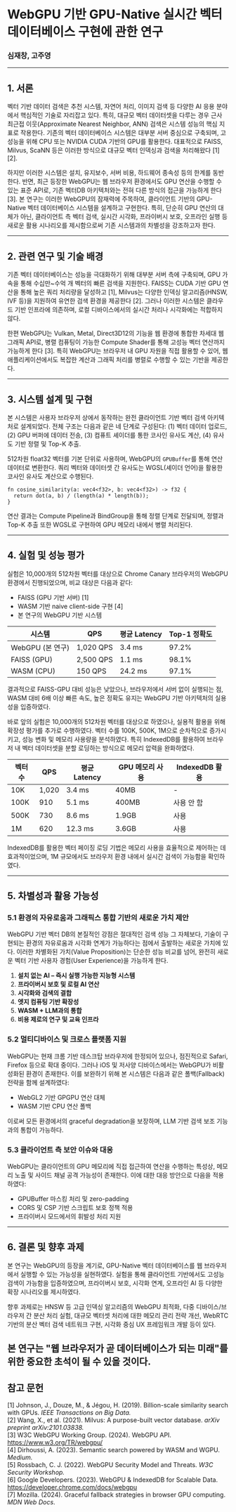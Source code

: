 # WebGPU 기반 GPU-Native 실시간 벡터 데이터베이스 구현에 관한 연구

### 심재창, 고주영

---

## 1. 서론

벡터 기반 데이터 검색은 추천 시스템, 자연어 처리, 이미지 검색 등 다양한 AI 응용 분야에서 핵심적인 기술로 자리잡고 있다. 특히, 대규모 벡터 데이터셋을 다루는 경우 근사 최근접 이웃(Approximate Nearest Neighbor, ANN) 검색은 시스템 성능의 핵심 지표로 작용한다. 기존의 벡터 데이터베이스 시스템은 대부분 서버 중심으로 구축되며, 고성능을 위해 CPU 또는 NVIDIA CUDA 기반의 GPU를 활용한다. 대표적으로 FAISS, Milvus, ScaNN 등은 이러한 방식으로 대규모 벡터 인덱싱과 검색을 처리해왔다 [1][2].

하지만 이러한 시스템은 설치, 유지보수, 서버 비용, 하드웨어 종속성 등의 한계를 동반한다. 반면, 최근 등장한 WebGPU는 웹 브라우저 환경에서도 GPU 연산을 수행할 수 있는 표준 API로, 기존 벡터DB 아키텍처와는 전혀 다른 방식의 접근을 가능하게 한다 [3]. 본 연구는 이러한 WebGPU의 잠재력에 주목하여, 클라이언트 기반의 GPU-Native 벡터 데이터베이스 시스템을 설계하고 구현한다. 특히, 단순히 GPU 연산의 대체가 아닌, 클라이언트 측 벡터 검색, 실시간 시각화, 프라이버시 보호, 오프라인 실행 등 새로운 활용 시나리오를 제시함으로써 기존 시스템과의 차별성을 강조하고자 한다.

---

## 2. 관련 연구 및 기술 배경

기존 벡터 데이터베이스는 성능을 극대화하기 위해 대부분 서버 측에 구축되며, GPU 가속을 통해 수십만~수억 개 벡터의 빠른 검색을 지원한다. FAISS는 CUDA 기반 GPU 연산을 통해 높은 쿼리 처리량을 달성하고 [1], Milvus는 다양한 인덱싱 알고리즘(HNSW, IVF 등)을 지원하여 유연한 검색 환경을 제공한다 [2]. 그러나 이러한 시스템은 클라우드 기반 인프라에 의존하며, 로컬 디바이스에서의 실시간 처리나 시각화에는 적합하지 않다.

한편 WebGPU는 Vulkan, Metal, Direct3D12의 기능을 웹 환경에 통합한 차세대 웹 그래픽 API로, 병렬 컴퓨팅이 가능한 Compute Shader를 통해 고성능 벡터 연산까지 가능하게 한다 [3]. 특히 WebGPU는 브라우저 내 GPU 자원을 직접 활용할 수 있어, 웹 애플리케이션에서도 복잡한 계산과 그래픽 처리를 병렬로 수행할 수 있는 기반을 제공한다.

---

## 3. 시스템 설계 및 구현

본 시스템은 사용자 브라우저 상에서 동작하는 완전 클라이언트 기반 벡터 검색 아키텍처로 설계되었다. 전체 구조는 다음과 같은 네 단계로 구성된다: (1) 벡터 데이터 업로드, (2) GPU 버퍼에 데이터 전송, (3) 컴퓨트 셰이더를 통한 코사인 유사도 계산, (4) 유사도 기반 정렬 및 Top-K 추출.

512차원 float32 벡터를 기본 단위로 사용하며, WebGPU의 `GPUBuffer`를 통해 연산 데이터로 변환한다. 쿼리 벡터와 데이터셋 간 유사도는 WGSL(셰이더 언어)을 활용한 코사인 유사도 계산으로 수행된다.

```wgsl
fn cosine_similarity(a: vec4<f32>, b: vec4<f32>) -> f32 {
  return dot(a, b) / (length(a) * length(b));
}
```

연산 결과는 Compute Pipeline과 BindGroup을 통해 정렬 단계로 전달되며, 정렬과 Top-K 추출 또한 WGSL로 구현하여 GPU 메모리 내에서 병렬 처리된다.

---

## 4. 실험 및 성능 평가

실험은 10,000개의 512차원 벡터를 대상으로 Chrome Canary 브라우저의 WebGPU 환경에서 진행되었으며, 비교 대상은 다음과 같다:  
- FAISS (GPU 기반 서버) [1]  
- WASM 기반 naive client-side 구현 [4]  
- 본 연구의 WebGPU 기반 시스템

| 시스템 | QPS | 평균 Latency | Top-1 정확도 |
|--------|------------------|---------------|---------------|
| WebGPU (본 연구) | 1,020 QPS | 3.4 ms | 97.2% |
| FAISS (GPU) | 2,500 QPS | 1.1 ms | 98.1% |
| WASM (CPU) | 150 QPS | 24.2 ms | 97.1% |

결과적으로 FAISS-GPU 대비 성능은 낮았으나, 브라우저에서 서버 없이 실행되는 점, WASM 대비 6배 이상 빠른 속도, 높은 정확도 유지는 WebGPU 기반 아키텍처의 실용성을 입증하였다.

바로 앞의 실험은 10,000개의 512차원 벡터를 대상으로 하였으나, 실용적 활용을 위해 확장성 평가를 추가로 수행하였다. 벡터 수를 100K, 500K, 1M으로 순차적으로 증가시키고, 성능 변화 및 메모리 사용량을 분석하였다. 특히 IndexedDB를 활용하여 브라우저 내 벡터 데이터셋을 분할 로딩하는 방식으로 메모리 압력을 완화하였다.

| 벡터 수 | QPS | 평균 Latency | GPU 메모리 사용 | IndexedDB 활용 |
|---------|-----|------------------|------------------|-----------------|
| 10K     | 1,020 | 3.4 ms         | 40MB            | -               |
| 100K    | 910  | 5.1 ms         | 400MB           | 사용 안 함      |
| 500K    | 730  | 8.6 ms         | 1.9GB           | 사용             |
| 1M      | 620  | 12.3 ms        | 3.6GB           | 사용             |

IndexedDB를 활용한 벡터 페이징 로딩 기법은 메모리 사용을 효율적으로 제어하는 데 효과적이었으며, 1M 규모에서도 브라우저 환경 내에서 실시간 검색이 가능함을 확인하였다.

---

## 5. 차별성과 활용 가능성

### 5.1 환경의 자유로움과 그래픽스 통합 기반의 새로운 가치 제안

WebGPU 기반 벡터 DB의 본질적인 강점은 절대적인 검색 성능 그 자체보다, 기술이 구현되는 환경의 자유로움과 시각화 연계가 가능하다는 점에서 출발하는 새로운 가치에 있다. 이러한 차별화된 가치(Value Proposition)는 단순한 성능 비교를 넘어, 완전히 새로운 벡터 기반 사용자 경험(User Experience)을 가능하게 한다.

1. **설치 없는 AI – 즉시 실행 가능한 지능형 시스템**
2. **프라이버시 보호 및 로컬 AI 연산**
3. **시각화와 검색의 결합**
4. **엣지 컴퓨팅 기반 확장성**
5. **WASM + LLM과의 통합**
6. **비용 제로의 연구 및 교육 인프라**

### 5.2 멀티디바이스 및 크로스 플랫폼 지원

WebGPU는 현재 크롬 기반 데스크탑 브라우저에 한정되어 있으나, 점진적으로 Safari, Firefox 등으로 확대 중이다. 그러나 iOS 및 저사양 디바이스에서는 WebGPU가 비활성화된 환경이 존재한다. 이를 보완하기 위해 본 시스템은 다음과 같은 폴백(Fallback) 전략을 함께 설계하였다:

- WebGL2 기반 GPGPU 연산 대체
- WASM 기반 CPU 연산 폴백

이로써 모든 환경에서의 graceful degradation을 보장하며, LLM 기반 검색 보조 기능과의 통합이 가능하다.

### 5.3 클라이언트 측 보안 이슈와 대응

WebGPU는 클라이언트의 GPU 메모리에 직접 접근하여 연산을 수행하는 특성상, 메모리 노출 및 사이드 채널 공격 가능성이 존재한다. 이에 대한 대응 방안으로 다음을 적용하였다:

- GPUBuffer 마스킹 처리 및 zero-padding
- CORS 및 CSP 기반 스크립트 보호 정책 적용
- 프라이버시 모드에서의 휘발성 처리 지원

---

## 6. 결론 및 향후 과제

본 연구는 WebGPU의 등장을 계기로, GPU-Native 벡터 데이터베이스를 웹 브라우저에서 실행할 수 있는 가능성을 실현하였다. 실험을 통해 클라이언트 기반에서도 고성능 검색이 가능함을 입증하였으며, 프라이버시 보호, 시각화 연계, 오프라인 AI 등 다양한 확장 시나리오를 제시하였다.

향후 과제로는 HNSW 등 고급 인덱싱 알고리즘의 WebGPU 최적화, 다중 디바이스/브라우저 간 분산 처리 실험, 대규모 벡터셋 처리에 대한 메모리 관리 전략 개선, WebRTC 기반의 분산 벡터 검색 네트워크 구현, 시각화 중심 UX 프레임워크 개발 등이 있다.

본 연구는 "웹 브라우저가 곧 데이터베이스가 되는 미래"를 위한 중요한 초석이 될 수 있을 것이다.
---

## 참고 문헌

[1] Johnson, J., Douze, M., & Jégou, H. (2019). Billion-scale similarity search with GPUs. *IEEE Transactions on Big Data.*  
[2] Wang, X., et al. (2021). Milvus: A purpose-built vector database. *arXiv preprint arXiv:2101.03838.*  
[3] W3C WebGPU Working Group. (2024). WebGPU API. https://www.w3.org/TR/webgpu/  
[4] Dirhoussi, A. (2023). Semantic search powered by WASM and WGPU. *Medium.*  
[5] Rossbach, C. J. (2022). WebGPU Security Model and Threats. *W3C Security Workshop.*  
[6] Google Developers. (2023). WebGPU & IndexedDB for Scalable Data. https://developer.chrome.com/docs/webgpu  
[7] Mozilla. (2024). Graceful fallback strategies in browser GPU computing. *MDN Web Docs*.

